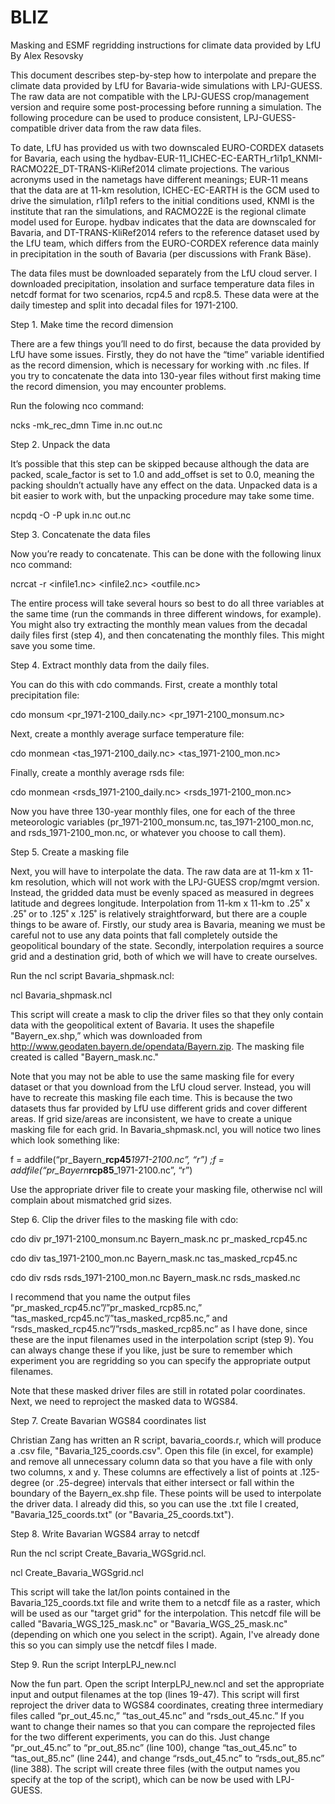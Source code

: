 # BLIZ
Masking and ESMF regridding instructions for climate data provided by LfU
By Alex Resovsky

This document describes step-by-step how to interpolate and prepare the climate data provided by LfU for Bavaria-wide simulations with LPJ-GUESS. The raw data are not compatible with the LPJ-GUESS crop/management version and require some post-processing before running a simulation.  The following procedure can be used to produce consistent, LPJ-GUESS-compatible driver data from the raw data files. 

To date, LfU has provided us with two downscaled EURO-CORDEX datasets for Bavaria, each using the hydbav-EUR-11_ICHEC-EC-EARTH_r1i1p1_KNMI-RACMO22E_DT-TRANS-KliRef2014 climate projections. The various acronyms used in the nametags have different meanings; EUR-11 means that the data are at 11-km resolution, ICHEC-EC-EARTH is the GCM used to drive the simulation, r1i1p1 refers to the initial conditions used, KNMI is the institute that ran the simulations, and RACMO22E is the regional climate model used for Europe. hydbav indicates that the data are downscaled for Bavaria, and DT-TRANS-KliRef2014 refers to the reference dataset used by the LfU team, which differs from the EURO-CORDEX reference data mainly in precipitation in the south of Bavaria (per discussions with Frank Bäse).

The data files must be downloaded separately from the LfU cloud server. I downloaded precipitation, insolation and surface temperature data files in netcdf format for two scenarios, rcp4.5 and rcp8.5. These data were at the daily timestep and split into decadal files for 1971-2100.



Step 1. Make time the record dimension
	
There are a few things you’ll need to do first, because the data provided by LfU have some issues. Firstly, they do not have the “time” variable identified as the record dimension, which is necessary for working with .nc files. If you try to concatenate the data into 130-year files without first making time the record dimension, you may encounter problems.

Run the folowing nco command:

ncks -mk_rec_dmn Time in.nc out.nc



Step 2. Unpack the data

It’s possible that this step can be skipped because although the data are packed, scale_factor is set to 1.0 and add_offset is set to 0.0, meaning the packing shouldn’t actually have any effect on the data. Unpacked data is a bit easier to work with, but the unpacking procedure may take some time.

ncpdq -O -P upk in.nc out.nc



Step 3. Concatenate the data files

Now you’re ready to concatenate. This can be done with the following linux nco command:

ncrcat -r <infile1.nc> <infile2.nc> <outfile.nc>

The entire process will take several hours so best to do all three variables at the same time (run the commands in three different windows, for example).  You might also try extracting the monthly mean values from the decadal daily files first (step 4), and then concatenating the monthly files. This might save you some time.



Step 4. Extract monthly data from the daily files.

You can do this with cdo commands. First, create a monthly total precipitation file:

cdo monsum <pr_1971-2100_daily.nc> <pr_1971-2100_monsum.nc>

Next, create a monthly average surface temperature file:

cdo monmean <tas_1971-2100_daily.nc> <tas_1971-2100_mon.nc>

Finally, create a monthly average rsds file:

cdo monmean <rsds_1971-2100_daily.nc> <rsds_1971-2100_mon.nc>

Now you have three 130-year monthly files, one for each of the three meteorologic variables (pr_1971-2100_monsum.nc, tas_1971-2100_mon.nc, and rsds_1971-2100_mon.nc, or whatever you choose to call them).



Step 5. Create a masking file

Next, you will have to interpolate the data. The raw data are at 11-km x 11-km resolution, which will not work with the LPJ-GUESS crop/mgmt version. Instead, the gridded data must be evenly spaced as measured in degrees latitude and degrees longitude.  Interpolation from 11-km x 11-km to .25˚ x .25˚ or to .125˚ x .125˚ is relatively straightforward, but there are a couple things to be aware of. Firstly, our study area is Bavaria, meaning we must be careful not to use any data points that fall completely outside the geopolitical boundary of the state.  Secondly, interpolation requires a source grid and a destination grid, both of which we will have to create ourselves.

Run the ncl script Bavaria_shpmask.ncl:

ncl Bavaria_shpmask.ncl

This script will create a mask to clip the driver files so that they only contain data with the geopolitical extent of Bavaria.   It uses the shapefile "Bayern_ex.shp,” which was downloaded from http://www.geodaten.bayern.de/opendata/Bayern.zip. The masking file created is called "Bayern_mask.nc." 

Note that you may not be able to use the same masking file for every dataset or that you download from the LfU cloud server. Instead, you will have to recreate this masking file each time. This is because the two datasets thus far provided by LfU use different grids and cover different areas. If grid size/areas are inconsistent, we have to create a unique masking file for each grid.  In Bavaria_shpmask.ncl, you will notice two lines which look something like:

f = addfile(“pr_Bayern_**rcp45**_1971-2100.nc”, “r”)
;f = addfile(“pr_Bayern_**rcp85**_1971-2100.nc”, “r”)

Use the appropriate driver file to create your masking file, otherwise ncl will complain about mismatched grid sizes.



Step 6. Clip the driver files to the masking file with cdo: 

cdo div pr_1971-2100_monsum.nc Bayern_mask.nc pr_masked_rcp45.nc

cdo div tas_1971-2100_mon.nc Bayern_mask.nc tas_masked_rcp45.nc

cdo div rsds rsds_1971-2100_mon.nc Bayern_mask.nc rsds_masked.nc

I recommend that you name the output files “pr_masked_rcp45.nc”/”pr_masked_rcp85.nc,” “tas_masked_rcp45.nc”/”tas_masked_rcp85.nc,” and “rsds_masked_rcp45.nc”/”rsds_masked_rcp85.nc” as I have done, since these are the input filenames used in the interpolation script (step 9). You can always change these if you like, just be sure to remember which experiment you are regridding so you can specify the appropriate output filenames. 

Note that these masked driver files are still in rotated polar coordinates. Next, we need to reproject the masked data to WGS84.



Step 7. Create Bavarian WGS84 coordinates list

Christian Zang has written an R script, bavaria_coords.r, which will produce a .csv file, "Bavaria_125_coords.csv". Open this file (in excel, for example) and remove all unnecessary column data so that you have a file with only two columns, x and y. These columns are effectively a list of points at .125-degree (or .25-degree) intervals that either intersect or fall within the boundary of the Bayern_ex.shp file. These points will be used to interpolate the driver data. I already did this, so you can use the .txt file I created, "Bavaria_125_coords.txt" (or "Bavaria_25_coords.txt").



Step 8. Write Bavarian WGS84 array to netcdf

Run the ncl script Create_Bavaria_WGSgrid.ncl.

ncl Create_Bavaria_WGSgrid.ncl

This script will take the lat/lon points contained in the Bavaria_125_coords.txt file and write them to a netcdf file as a raster, which will be used as our "target grid" for the interpolation. This netcdf file will be called "Bavaria_WGS_125_mask.nc" or "Bavaria_WGS_25_mask.nc" (depending on which one you select in the script). Again, I've already done this so you can simply use the netcdf files I made.



Step 9. Run the script InterpLPJ_new.ncl 

Now the fun part. Open the script InterpLPJ_new.ncl and set the appropriate input and output filenames at the top (lines 19-47). This script will first reproject the driver data to WGS84 coordinates, creating three intermediary files called “pr_out_45.nc,” “tas_out_45.nc” and “rsds_out_45.nc.” If you want to change their names so that you can compare the reprojected files for the two different experiments, you can do this. Just change “pr_out_45.nc” to “pr_out_85.nc” (line 100), change “tas_out_45.nc” to “tas_out_85.nc” (line 244), and change “rsds_out_45.nc” to “rsds_out_85.nc” (line 388).  The script will create three files (with the output names you specify at the top of the script), which can be now be used with LPJ-GUESS.










